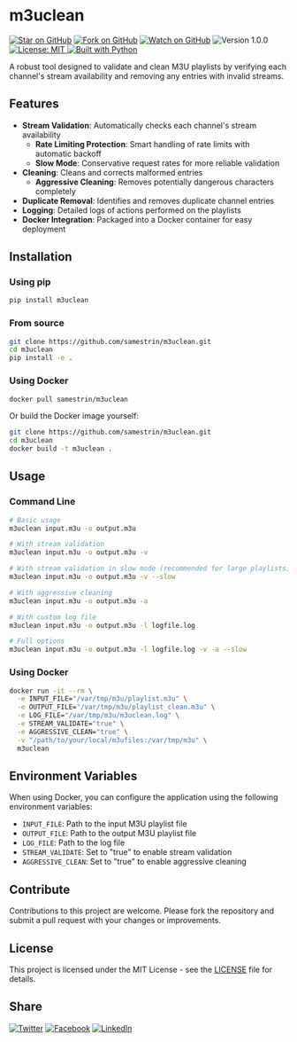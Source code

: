 # m3uclean
[![Star on GitHub](https://img.shields.io/github/stars/samestrin/m3uclean?style=social)](https://github.com/samestrin/m3uclean/stargazers) [![Fork on GitHub](https://img.shields.io/github/forks/samestrin/m3uclean?style=social)](https://github.com/samestrin/m3uclean/network/members) [![Watch on GitHub](https://img.shields.io/github/watchers/samestrin/m3uclean?style=social)](https://github.com/samestrin/m3uclean/watchers)
![Version 1.0.0](https://img.shields.io/badge/Version-1.0.0-blue) [![License: MIT](https://img.shields.io/badge/License-MIT-yellow.svg) ](https://opensource.org/licenses/MIT)[![Built with Python](https://img.shields.io/badge/Built%20with-Python-green)](https://www.python.org/)

A robust tool designed to validate and clean M3U playlists by verifying each channel's stream availability and removing any entries with invalid streams.

## Features

* **Stream Validation**: Automatically checks each channel's stream availability
  * **Rate Limiting Protection**: Smart handling of rate limits with automatic backoff
  * **Slow Mode**: Conservative request rates for more reliable validation
* **Cleaning**: Cleans and corrects malformed entries
  * **Aggressive Cleaning**: Removes potentially dangerous characters completely
* **Duplicate Removal**: Identifies and removes duplicate channel entries
* **Logging**: Detailed logs of actions performed on the playlists
* **Docker Integration**: Packaged into a Docker container for easy deployment

## Installation

### Using pip

```bash
pip install m3uclean
```

### From source

```bash
git clone https://github.com/samestrin/m3uclean.git
cd m3uclean
pip install -e .
```
  
### Using Docker

```bash
docker pull samestrin/m3uclean
```

Or build the Docker image yourself:

```bash
git clone https://github.com/samestrin/m3uclean.git
cd m3uclean
docker build -t m3uclean .
```

## Usage

### Command Line

```bash
# Basic usage
m3uclean input.m3u -o output.m3u

# With stream validation
m3uclean input.m3u -o output.m3u -v

# With stream validation in slow mode (recommended for large playlists)
m3uclean input.m3u -o output.m3u -v --slow

# With aggressive cleaning
m3uclean input.m3u -o output.m3u -a

# With custom log file
m3uclean input.m3u -o output.m3u -l logfile.log

# Full options
m3uclean input.m3u -o output.m3u -l logfile.log -v -a --slow
```

### Using Docker

```bash
docker run -it --rm \
  -e INPUT_FILE="/var/tmp/m3u/playlist.m3u" \
  -e OUTPUT_FILE="/var/tmp/m3u/playlist_clean.m3u" \
  -e LOG_FILE="/var/tmp/m3u/m3uclean.log" \
  -e STREAM_VALIDATE="true" \
  -e AGGRESSIVE_CLEAN="true" \
  -v "/path/to/your/local/m3ufiles:/var/tmp/m3u" \
  m3uclean
```

## Environment Variables

When using Docker, you can configure the application using the following environment variables:

* `INPUT_FILE`: Path to the input M3U playlist file
* `OUTPUT_FILE`: Path to the output M3U playlist file
* `LOG_FILE`: Path to the log file
* `STREAM_VALIDATE`: Set to "true" to enable stream validation
* `AGGRESSIVE_CLEAN`: Set to "true" to enable aggressive cleaning

## Contribute

Contributions to this project are welcome. Please fork the repository and submit a pull request with your changes or improvements.

## License

This project is licensed under the MIT License - see the [LICENSE](LICENSE) file for details.

## Share

[![Twitter](https://img.shields.io/badge/X-Tweet-blue)](https://twitter.com/intent/tweet?text=Check%20out%20this%20awesome%20project!&url=https://github.com/samestrin/m3uclean) [![Facebook](https://img.shields.io/badge/Facebook-Share-blue)](https://www.facebook.com/sharer/sharer.php?u=https://github.com/samestrin/m3uclean) [![LinkedIn](https://img.shields.io/badge/LinkedIn-Share-blue)](https://www.linkedin.com/sharing/share-offsite/?url=https://github.com/samestrin/m3uclean)